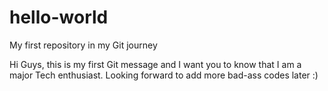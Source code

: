 # hello-world
My first repository in my Git journey

Hi Guys, this is my first Git message and I want you to know that I am a major Tech enthusiast. Looking forward to add more bad-ass codes later :)
